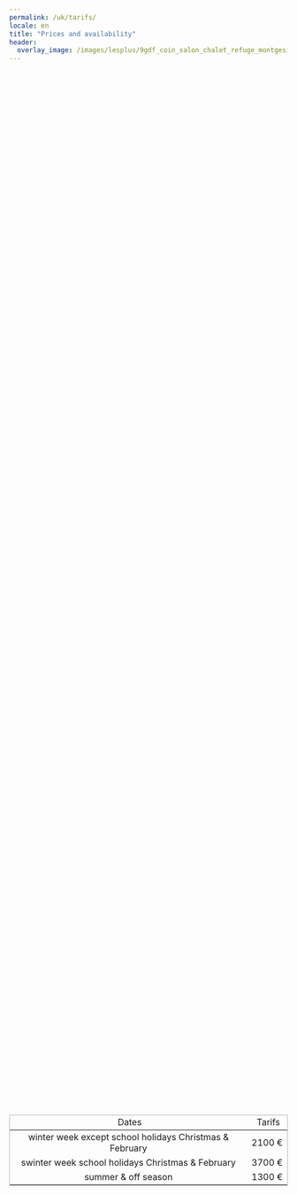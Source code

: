 ```yaml
---
permalink: /uk/tarifs/
locale: en
title: "Prices and availability"
header:
  overlay_image: /images/lesplus/9gdf_coin_salon_chalet_refuge_montgesin_plagne.jpg
---
```

  
<div style="display: flex;flex-flow: column wrap;justify-content: center;align-items: center;flex: 1 1 auto;height: 100%;padding-bottom: 1em;">
  
<table style="overflow-x: unset; width: unset; border: 1px solid #b6b6b6">
<thead>
<tr style="text-align: center;">
<td>&nbsp;Dates</td>
<td>&nbsp;Tarifs</td>
</tr>
</thead>
<tbody>
<tr>
<td style="text-align: center;">winter week except school holidays Christmas & February</td>
<td style="text-align: center;">2100&nbsp;€</td>
</tr>
<tr>
<td style="text-align: center;">swinter week school holidays Christmas & February</td>
<td style="text-align: center;">3700&nbsp;€</td>
</tr>
<tr>
<td style="text-align: center;">summer & off season</td>
<td style="text-align: center;">1300&nbsp;€</td>
</tr>
</tbody>
</table>

</div>
   

In winter, rentals are mainly by the week from Sunday to Sunday. In summer and out of season from Saturday to Saturday. For weekends, please contact us. 

Above prices include all charges including end of stay cleaning but not local tax (2.75 euros per night and per adult). The price is for a full week from Saturday 4 pm to Saturday 10 am. For short stays or weekends please contact us.

Additional services are available:
 - bed linen: 12 euros for a twin bed and 10 euros for a single
 - towels: 5 euros per person

A 30% deposit has to be paid upon reservation by credit card, or bank or PayPal transfer. The balance has to be paid also by credit card or transfer one week before arrival. A damage deposit of EUR 700 is required on arrival.

Availabilities are as follows and you can book directly:

{% include widget_resa_uk.html %}
